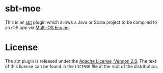 # sbt-moe

This is an [sbt](https://github.com/sbt/sbt) plugin which allows a Java or Scala project to be compiled to an iOS app
via [Multi-OS Engine](https://multi-os-engine.org/).

# License

The sbt plugin is released under the [Apache License, Version 2.0](https://www.apache.org/licenses/LICENSE-2.0.html). 
The text of this license can be found in the `LICENSE` file at the root of the distribution.